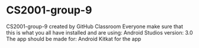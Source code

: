 # CS2001-group-9
CS2001-group-9 created by GitHub Classroom
Everyone make sure that this is what you all have installed and are using:
Android Studios version: 3.0
The app should be made for: Android Kitkat for the app
